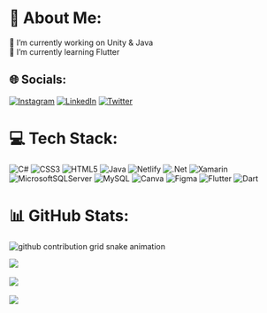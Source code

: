 # 💫 About Me:
🔭 I’m currently working on Unity & Java<br>🌱 I’m currently learning Flutter


## 🌐 Socials:
[![Instagram](https://img.shields.io/badge/Instagram-%23E4405F.svg?logo=Instagram&logoColor=white)](https://instagram.com/ahmettopak06) [![LinkedIn](https://img.shields.io/badge/LinkedIn-%230077B5.svg?logo=linkedin&logoColor=white)](https://linkedin.com/in/ahmettopak) [![Twitter](https://img.shields.io/badge/Twitter-%231DA1F2.svg?logo=Twitter&logoColor=white)](https://twitter.com/_ahmettopak06) 

# 💻 Tech Stack:
![C#](https://img.shields.io/badge/c%23-%23239120.svg?style=for-the-badge&logo=c-sharp&logoColor=white) ![CSS3](https://img.shields.io/badge/css3-%231572B6.svg?style=for-the-badge&logo=css3&logoColor=white) ![HTML5](https://img.shields.io/badge/html5-%23E34F26.svg?style=for-the-badge&logo=html5&logoColor=white) ![Java](https://img.shields.io/badge/java-%23ED8B00.svg?style=for-the-badge&logo=java&logoColor=white) ![Netlify](https://img.shields.io/badge/netlify-%23000000.svg?style=for-the-badge&logo=netlify&logoColor=#00C7B7) ![.Net](https://img.shields.io/badge/.NET-5C2D91?style=for-the-badge&logo=.net&logoColor=white) ![Xamarin](https://img.shields.io/badge/Xamarin-3199DC?style=for-the-badge&logo=xamarin&logoColor=white) ![MicrosoftSQLServer](https://img.shields.io/badge/Microsoft%20SQL%20Sever-CC2927?style=for-the-badge&logo=microsoft%20sql%20server&logoColor=white) ![MySQL](https://img.shields.io/badge/mysql-%2300f.svg?style=for-the-badge&logo=mysql&logoColor=white) ![Canva](https://img.shields.io/badge/Canva-%2300C4CC.svg?style=for-the-badge&logo=Canva&logoColor=white) 	![Figma](https://img.shields.io/badge/figma-%23F24E1E.svg?style=for-the-badge&logo=figma&logoColor=white) ![Flutter](https://img.shields.io/badge/Flutter-%2302569B.svg?style=for-the-badge&logo=Flutter&logoColor=white) ![Dart](https://img.shields.io/badge/dart-%230175C2.svg?style=for-the-badge&logo=dart&logoColor=white)
# 📊 GitHub Stats:
<picture>
  <source media="(prefers-color-scheme: dark)" srcset="https://github.com/ahmettopak/ahmettopak/blob/output/github-contribution-grid-snake.svg">
  <source media="(prefers-color-scheme: light)" srcset="(https://github.com/ahmettopak/ahmettopak/blob/output/github-contribution-grid-snake.svg)">
  <img alt="github contribution grid snake animation" src="(https://github.com/ahmettopak/ahmettopak/blob/output/github-contribution-grid-snake.svg)">
</picture>

![](https://github-readme-stats.vercel.app/api?username=ahmettopak&theme=radical&hide_border=true&include_all_commits=false&count_private=true)<br/><br/>
![](https://github-readme-streak-stats.herokuapp.com/?user=ahmettopak&theme=radical&hide_border=true)<br/><br/>
![](https://github-readme-stats.vercel.app/api/top-langs/?username=ahmettopak&theme=radical&hide_border=true&include_all_commits=false&count_private=true&layout=compact)


